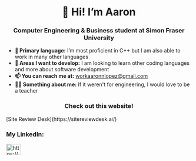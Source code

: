 <h1 align="center">👋 Hi! I’m Aaron</h1>
<h3 align="center">Computer Engineering & Business student at Simon Fraser University</h3>

- **👀 Primary language:** I’m most proficient in C++ but I am also able to work in many other languages
- **🌱 Areas I want to develop:** I am looking to learn other coding languages and more about software development
- **📫 You can reach me at:** workaaronnlopez@gmail.com
- **🧑‍🏫 Something about me:** If it weren't for engineering, I would love to be a teacher

<h3 align="center">Check out this website!</h3>
[Site Review Desk](https://sitereviewdesk.ai/)


<h3 align="left">My LinkedIn:</h3>
<p align="left">
<a href="https://www.linkedin.com/in/aaron-lopez-61567520a" target="blank"><img align="center" src="https://raw.githubusercontent.com/rahuldkjain/github-profile-readme-generator/master/src/images/icons/Social/linked-in-alt.svg" alt="https://www.linkedin.com/in/daniel-todd-26a8591a1/" height="30" width="40" /></a>
</p>

<!---
aaronn-lopez/aaronn-lopez is a ✨ special ✨ repository because its `README.md` (this file) appears on your GitHub profile.
You can click the Preview link to take a look at your changes.
--->
